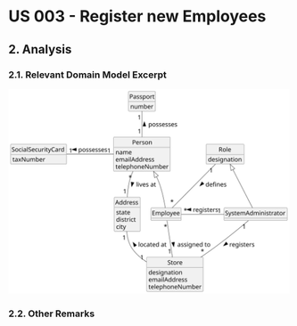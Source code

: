 # US 003 - Register new Employees 

## 2. Analysis

### 2.1. Relevant Domain Model Excerpt 

![Domain Model](svg/us003-domain-model.svg)

### 2.2. Other Remarks
